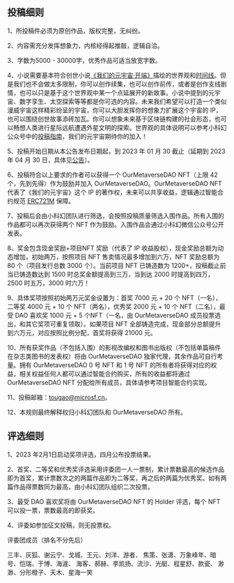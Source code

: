 ## 投稿细则

1、所投稿件必须为原创作品，版权完整，无纠纷。

2、内容需充分发挥想象力，内核经得起推敲，逻辑自洽。

3、字数为5000 - 30000字，优秀作品可适当放宽字数。

4、小说需要基本符合创世小说[《我们的元宇宙·开端》](https://www.our-metaverse.xyz/microsf)描绘的世界观和[时间线](https://www.our-metaverse.xyz/microsf)。但是我们也不会做太多限制，你可以创作续集，也可以创作前传，或者是创作支线剧情，也可以只是基于这个世界观中某一个点延展开的新故事。小说中提到的元宇宙、数字孪生、太空探索等等都是你可选的内容。未来我们希望可以打造一个类似漫威宇宙这样精彩纷呈的宇宙，你可以大胆发挥你的想象力扩展这个宇宙的 IP，也可以围绕创世故事添砖加瓦。你可以想象未来基于区块链构建的社会形态，也可以畅想人类进行星际远航遭遇外星文明的探索。世界观的具体说明可以参考小科幻公众号中的[投稿指南](https://mp.weixin.qq.com/s/mDBhtfi6oSn6gmJLZL5fQg)，我们的元宇宙期待你的加入！

5、投稿开始日期从本公告发布日期起，到 2023 年 01 月 30 截止（延期到 2023 年 04 月 30 日，具体见[公告](https://mp.weixin.qq.com/s/2SEKaNgIsSMvkwuJ8GKELA)）。

6、投稿符合以上要求的作者可以获得一个 OurMetaverseDAO NFT（上限 42 个，先到先得）作为鼓励并加入 OurMetaverseDAO。OurMetaverseDAO NFT 代表了《我们的元宇宙》这个 IP 的著作权，未来可以共享收益，逻辑通过智能合约规范 [ERC721M](https://www.our-metaverse.xyz/whitepaper) 保障。

7、投稿后会由小科幻团队进行筛选，会按照投稿质量筛选入围作品。所有入围的作品都可以再次获得两个 NFT 作为鼓励。入围作品会通过小科幻微信公众号公开发表。

8、奖金包含现金奖励+项目NFT 奖励（代表了 IP 收益股权），现金奖励总额为动态增加，初始两万，按照项目 NFT 售卖情况最多增加到六万，NFT 奖励总额为 80 个（项目发行总数 3000 个）。当前项目 NFT 已铸造数为 1200+，投稿截止前当已铸造数达到 1500 时总奖金额提高到三万，当到达 2000 时提高到四万，2500 时五万，3000 时六万！

9、具体奖项按照初始两万元奖金设置为：首奖 7000 元 + 20 个 NFT（一名），二等奖 4000 元 + 10 个 NFT（两名），优秀奖 2000 元 + 10 个 NFT（二名），最受 DAO 喜欢奖 1000 元 + 5 个NFT（一名，由 OurMetaverseDAO 成员投票选出，和其它奖项可重复领取）。如果项目 NFT 全部铸造完成，现金部分总额提升到六万元，对应按照比例分配，首奖将获得 21000  元。

10、所有获奖作品（不包括入围）的影视改编权和图书出版权（不包括单篇稿件在杂志类图书的发表权）将由 OurMetaverseDAO 独家代理，其余作品可自行考量。拥有 OurMetaverseDAO 0 号 NFT 和 1 号 NFT 的所有者将获得对应的权益，相关权益任何人都可以通过智能合约购买，所有的收益都将通过 OurMetaverseDAO NFT 分配给所有成员，具体请参考项目智能合约实现。

11、投稿邮箱：tougao@microsf.cn。

12、本规则最终解释权归小科幻团队和 OurMetaverseDAO 所有。

## 评选细则

1、2023 年2月1日启动奖项评选，四月公布投票结果。

2、首奖、二等奖和优秀奖评选采用评委团一人一票制，累计票数最高的候选作品即为首奖，累计票数次之的两篇作品即为二等奖，再之后的两篇为优秀奖。如有两篇作品得票数同为最高，由小科幻团队组织二次投票。

3、最受 DAO 喜欢奖将由 OurMetaverseDAO NFT 的 Holder 评选，每个 NFT 可以投一票，票数最高的即获奖。

4、评委如参加征文投稿，则无投票权。 

评委团成员（排名不分先后）

三丰、灰狐、谢云宁、戈城、王元、刘洋、游者、
焦策、张潇、万象峰年、暗号、恺瑞、于博、海漄、
海客、郝赫、李凯扬、流沙、光艇、程星舒、款瓷、
渺渺、分形橙子、天木、星海一笑
